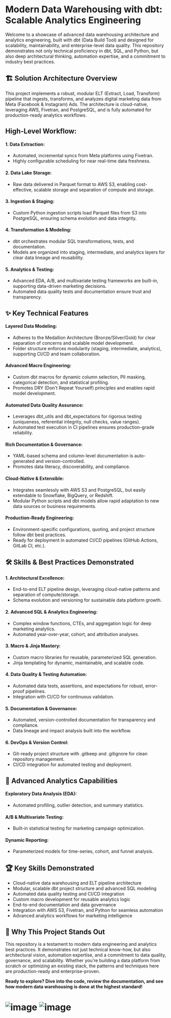 # Modern Data Warehousing with dbt: Scalable Analytics Engineering

Welcome to a showcase of advanced data warehousing architecture and analytics engineering, built with dbt (Data Build Tool) and designed for scalability, maintainability, and enterprise-level data quality. This repository demonstrates not only technical proficiency in dbt, SQL, and Python, but also deep architectural thinking, automation expertise, and a commitment to industry best practices.

## 🏗️ Solution Architecture Overview

This project implements a robust, modular ELT (Extract, Load, Transform) pipeline that ingests, transforms, and analyzes digital marketing data from Meta (Facebook & Instagram) Ads. The architecture is cloud-native, leveraging AWS, Fivetran, and PostgreSQL, and is fully automated for production-ready analytics workflows.

## High-Level Workflow:

#### 1. Data Extraction:

- Automated, incremental syncs from Meta platforms using Fivetran.
- Highly configurable scheduling for near real-time data freshness.

#### 2. Data Lake Storage:

- Raw data delivered in Parquet format to AWS S3, enabling cost-effective, scalable storage and separation of compute and storage.

#### 3. Ingestion & Staging:

- Custom Python ingestion scripts load Parquet files from S3 into PostgreSQL, ensuring schema evolution and data integrity.

#### 4. Transformation & Modeling:

- dbt orchestrates modular SQL transformations, tests, and documentation.
- Models are organized into staging, intermediate, and analytics layers for clear data lineage and reusability.

#### 5. Analytics & Testing:

- Advanced EDA, A/B, and multivariate testing frameworks are built-in, supporting data-driven marketing decisions.
- Automated data quality tests and documentation ensure trust and transparency.

## ✨ Key Technical Features

#### Layered Data Modeling:

- Adheres to the Medallion Architecture (Bronze/Silver/Gold) for clear separation of concerns and scalable model development.
- Folder structure enforces modularity (staging, intermediate, analytics), supporting CI/CD and team collaboration.

#### Advanced Macro Engineering:

- Custom dbt macros for dynamic column selection, PII masking, categorical detection, and statistical profiling.
- Promotes DRY (Don't Repeat Yourself) principles and enables rapid model development.

#### Automated Data Quality Assurance:

- Leverages dbt_utils and dbt_expectations for rigorous testing (uniqueness, referential integrity, null checks, value ranges).
- Automated test execution in CI pipelines ensures production-grade reliability.

#### Rich Documentation & Governance:

- YAML-based schema and column-level documentation is auto-generated and version-controlled.
- Promotes data literacy, discoverability, and compliance.

#### Cloud-Native & Extensible:

- Integrates seamlessly with AWS S3 and PostgreSQL, but easily extendable to Snowflake, BigQuery, or Redshift.
- Modular Python scripts and dbt models allow rapid adaptation to new data sources or business requirements.

#### Production-Ready Engineering:

- Environment-specific configurations, quoting, and project structure follow dbt best practices.
- Ready for deployment in automated CI/CD pipelines (GitHub Actions, GitLab CI, etc.).

## 🛠️ Skills & Best Practices Demonstrated

#### 1. Architectural Excellence:

- End-to-end ELT pipeline design, leveraging cloud-native patterns and separation of compute/storage.
- Schema evolution and versioning for sustainable data platform growth.

#### 2. Advanced SQL & Analytics Engineering:

- Complex window functions, CTEs, and aggregation logic for deep marketing analytics.
- Automated year-over-year, cohort, and attribution analyses.

#### 3. Macro & Jinja Mastery:

- Custom macro libraries for reusable, parameterized SQL generation.
- Jinja templating for dynamic, maintainable, and scalable code.

#### 4. Data Quality & Testing Automation:

- Automated data tests, assertions, and expectations for robust, error-proof pipelines.
- Integration with CI/CD for continuous validation.

#### 5. Documentation & Governance:

- Automated, version-controlled documentation for transparency and compliance.
- Data lineage and impact analysis built into the workflow.

#### 6. DevOps & Version Control:

- Git-ready project structure with .gitkeep and .gitignore for clean repository management.
- CI/CD integration for automated testing and deployment.

## 🚀 Advanced Analytics Capabilities

#### Exploratory Data Analysis (EDA):

- Automated profiling, outlier detection, and summary statistics.

#### A/B & Multivariate Testing:

- Built-in statistical testing for marketing campaign optimization.

#### Dynamic Reporting:

- Parameterized models for time-series, cohort, and funnel analysis.

## 🏆 Key Skills Demonstrated

- Cloud-native data warehousing and ELT pipeline architecture
- Modular, scalable dbt project structure and advanced SQL modeling
- Automated data quality testing and CI/CD integration
- Custom macro development for reusable analytics logic
- End-to-end documentation and data governance
- Integration with AWS S3, Fivetran, and Python for seamless automation
- Advanced analytics workflows for marketing intelligence

## 💎 Why This Project Stands Out

This repository is a testament to modern data engineering and analytics best practices. It demonstrates not just technical know-how, but also architectural vision, automation expertise, and a commitment to data quality, governance, and scalability. Whether you’re building a data platform from scratch or optimizing an existing stack, the patterns and techniques here are production-ready and enterprise-proven.

**Ready to explore? Dive into the code, review the documentation, and see how modern data warehousing is done at the highest standard!**

# ![image](https://github.com/user-attachments/assets/7aaaf98b-65f0-4aa9-abf3-9fcd84fea539) ![image](https://github.com/user-attachments/assets/7eba54e3-703a-48f0-a807-325c318bf37b)
